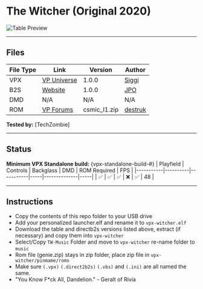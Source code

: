 # The Witcher (Original 2020)

![Table Preview](https://vpuniverse.com/screenshots/monthly_2022_01/tw.png.170cb3a5d217d4caf9b729412ada5263.png)

---

## Files
| File Type | Link | Version | Author | 
|-----------|--------|----------|--------------|
| VPX | [VP Universe](https://vpuniverse.com/files/file/8652-the-witcher-pinball/) | 1.0.0 | [Siggi](https://vpuniverse.com/profile/8779-siggi/) |
| B2S | [Website](https://vpuniverse.com/files/file/8654-witcher-c-cosmic-1980/) | 1.0.0 | [JPO](https://vpuniverse.com/profile/12208-jpo/) |
| DMD | N/A |N/A |N/A |
| ROM | [VP Forums](https://www.vpforums.org/index.php?app=downloads&showfile=796) | csmic_l1.zip | [destruk](https://www.vpforums.org/index.php?showuser=5) |

**Tested by:** [TechZombie]

---

## Status 
**Minimum VPX Standalone build:** {vpx-standalone-build-#}
| Playfield | Controls | Backglass | DMD | ROM Required | FPS | 
|-----------|----------|-----------|-----|--------------|-----|
| :white_check_mark: | :white_check_mark: | :white_check_mark: | :x: | :white_check_mark: | 48 |

---

## Instructions
- Copy the contents of this repo folder to your USB drive
- Add your personalized launcher.elf and rename it to `vpx-witcher.elf`
- Download the table and directb2s versions listed above, extract (if necessary) and copy them into `vpx-witcher`
- Select/Copy `TW-Music` Folder and move to `vpx-witcher` re-name folder to `music`
- Rom file (genie.zip) stays in zip folder, place zip file in `vpx-witcher/pinmame/roms`
- Make sure `(.vpx)` `(.direct2b2s)` `(.vbs)` and `(.ini)` are all named the same.
- "You Know F*ck All, Dandelion." - Geralt of Rivia 

